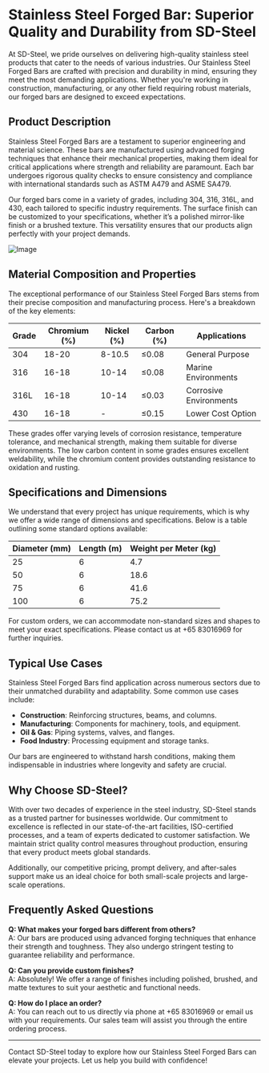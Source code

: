 # Stainless Steel Forged Bar: Superior Quality and Durability from SD-Steel

At SD-Steel, we pride ourselves on delivering high-quality stainless steel products that cater to the needs of various industries. Our Stainless Steel Forged Bars are crafted with precision and durability in mind, ensuring they meet the most demanding applications. Whether you're working in construction, manufacturing, or any other field requiring robust materials, our forged bars are designed to exceed expectations.

## Product Description

Stainless Steel Forged Bars are a testament to superior engineering and material science. These bars are manufactured using advanced forging techniques that enhance their mechanical properties, making them ideal for critical applications where strength and reliability are paramount. Each bar undergoes rigorous quality checks to ensure consistency and compliance with international standards such as ASTM A479 and ASME SA479.

Our forged bars come in a variety of grades, including 304, 316, 316L, and 430, each tailored to specific industry requirements. The surface finish can be customized to your specifications, whether it’s a polished mirror-like finish or a brushed texture. This versatility ensures that our products align perfectly with your project demands.

![Image](https://github.com/user-attachments/assets/2567258e-e124-4816-932d-1809bd27ef0b)

## Material Composition and Properties

The exceptional performance of our Stainless Steel Forged Bars stems from their precise composition and manufacturing process. Here's a breakdown of the key elements:

| Grade | Chromium (%) | Nickel (%) | Carbon (%) | Applications |
|-------|--------------|------------|------------|--------------|
| 304    | 18-20        | 8-10.5     | ≤0.08      | General Purpose |
| 316    | 16-18        | 10-14      | ≤0.08      | Marine Environments |
| 316L   | 16-18        | 10-14      | ≤0.03      | Corrosive Environments |
| 430    | 16-18        | -           | ≤0.15      | Lower Cost Option |

These grades offer varying levels of corrosion resistance, temperature tolerance, and mechanical strength, making them suitable for diverse environments. The low carbon content in some grades ensures excellent weldability, while the chromium content provides outstanding resistance to oxidation and rusting.

## Specifications and Dimensions

We understand that every project has unique requirements, which is why we offer a wide range of dimensions and specifications. Below is a table outlining some standard options available:

| Diameter (mm) | Length (m) | Weight per Meter (kg) |
|---------------|------------|-----------------------|
| 25            | 6          | 4.7                   |
| 50            | 6          | 18.6                  |
| 75            | 6          | 41.6                  |
| 100           | 6          | 75.2                  |

For custom orders, we can accommodate non-standard sizes and shapes to meet your exact specifications. Please contact us at +65 83016969 for further inquiries.

## Typical Use Cases

Stainless Steel Forged Bars find application across numerous sectors due to their unmatched durability and adaptability. Some common use cases include:

- **Construction**: Reinforcing structures, beams, and columns.
- **Manufacturing**: Components for machinery, tools, and equipment.
- **Oil & Gas**: Piping systems, valves, and flanges.
- **Food Industry**: Processing equipment and storage tanks.

Our bars are engineered to withstand harsh conditions, making them indispensable in industries where longevity and safety are crucial.

## Why Choose SD-Steel?

With over two decades of experience in the steel industry, SD-Steel stands as a trusted partner for businesses worldwide. Our commitment to excellence is reflected in our state-of-the-art facilities, ISO-certified processes, and a team of experts dedicated to customer satisfaction. We maintain strict quality control measures throughout production, ensuring that every product meets global standards.

Additionally, our competitive pricing, prompt delivery, and after-sales support make us an ideal choice for both small-scale projects and large-scale operations.

## Frequently Asked Questions

**Q: What makes your forged bars different from others?**  
A: Our bars are produced using advanced forging techniques that enhance their strength and toughness. They also undergo stringent testing to guarantee reliability and performance.

**Q: Can you provide custom finishes?**  
A: Absolutely! We offer a range of finishes including polished, brushed, and matte textures to suit your aesthetic and functional needs.

**Q: How do I place an order?**  
A: You can reach out to us directly via phone at +65 83016969 or email us with your requirements. Our sales team will assist you through the entire ordering process.

---

Contact SD-Steel today to explore how our Stainless Steel Forged Bars can elevate your projects. Let us help you build with confidence!